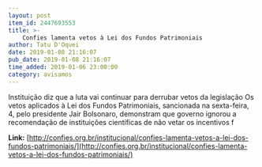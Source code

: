 ```yaml
---
layout: post
item_id: 2447693553
title: >-
    Confies lamenta vetos à Lei dos Fundos Patrimoniais
author: Tatu D'Oquei
date: 2019-01-08 21:16:07
pub_date: 2019-01-08 21:16:07
time_added: 2019-01-06 23:00:00
category: avisamos
---
```


Instituição diz que a luta vai continuar para derrubar vetos da legislação Os vetos aplicados à Lei dos Fundos Patrimoniais, sancionada na sexta-feira, 4, pelo presidente Jair Bolsonaro, demonstram que governo ignorou a recomendação de instituições científicas de não vetar os incentivos f

**Link:** [http://confies.org.br/institucional/confies-lamenta-vetos-a-lei-dos-fundos-patrimoniais/](http://confies.org.br/institucional/confies-lamenta-vetos-a-lei-dos-fundos-patrimoniais/)

